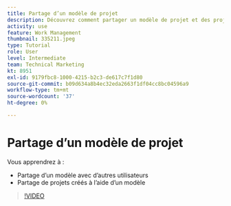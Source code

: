 ```yaml
---
title: Partage d’un modèle de projet
description: Découvrez comment partager un modèle de projet et des projets créés à partir d’un modèle.
activity: use
feature: Work Management
thumbnail: 335211.jpeg
type: Tutorial
role: User
level: Intermediate
team: Technical Marketing
kt: 8951
exl-id: 9179fbc8-1000-4215-b2c3-de617c7f1d80
source-git-commit: b09d634a8b4ec32eda2663f1df04cc8bc04596a9
workflow-type: tm+mt
source-wordcount: '37'
ht-degree: 0%

---
```


# Partage d’un modèle de projet

Vous apprendrez à :

* Partage d’un modèle avec d’autres utilisateurs
* Partage de projets créés à l’aide d’un modèle

>[!VIDEO](https://video.tv.adobe.com/v/335211/?quality=12)
